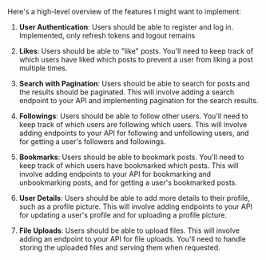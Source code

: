 Here's a high-level overview of the features I might want to implement:

1. **User Authentication**: Users should be able to register and log in. Implemented, only refresh tokens and logout remains

2. **Likes**: Users should be able to "like" posts. You'll need to keep track of which users have liked which posts to prevent a user from liking a post multiple times.

3. **Search with Pagination**: Users should be able to search for posts and the results should be paginated. This will involve adding a search endpoint to your API and implementing pagination for the search results.

4. **Followings**: Users should be able to follow other users. You'll need to keep track of which users are following which users. This will involve adding endpoints to your API for following and unfollowing users, and for getting a user's followers and followings.

5. **Bookmarks**: Users should be able to bookmark posts. You'll need to keep track of which users have bookmarked which posts. This will involve adding endpoints to your API for bookmarking and unbookmarking posts, and for getting a user's bookmarked posts.

6. **User Details**: Users should be able to add more details to their profile, such as a profile picture. This will involve adding endpoints to your API for updating a user's profile and for uploading a profile picture.

7. **File Uploads**: Users should be able to upload files. This will involve adding an endpoint to your API for file uploads. You'll need to handle storing the uploaded files and serving them when requested.